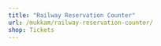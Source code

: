 ```yaml
---
title: "Railway Reservation Counter"
url: /mukkam/railway-reservation-counter/
shop: Tickets
---
```

